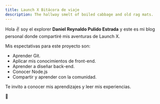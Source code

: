```yaml
---
title: Launch X Bitácora de viaje
description: The hallway smelt of boiled cabbage and old rag mats.
---
```


Hola ✌️  soy el explorer **Daniel Reynaldo Pulido Estrada** y este es mi blog personal donde compartiré mis aventuras de Launch X.

Mis espectativas para este proyecto son:
- Aprender Git.
- Aplicar mis conocimientos de front-end.
- Aprender a diseñar back-end.
- Conocer Node.js
- Compartir y aprender con la comunidad.

Te invito a conocer mis aprendizajes y leer mis experiencias.

🚀

